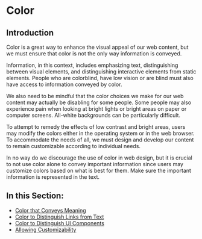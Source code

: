 # Color

## Introduction

Color is a great way to enhance the visual appeal of our web content, but we must ensure that color is not the only way information is conveyed.

Information, in this context, includes emphasizing text, distinguishing between visual elements, and distinguishing interactive elements from static elements. People who are colorblind, have low vision or are blind must also have access to information conveyed by color.

We also need to be mindful that the color choices we make for our web content may actually be disabling for some people. Some people may also experience pain when looking at bright lights or bright areas on paper or computer screens. All-white backgrounds can be particularly difficult.

To attempt to remedy the effects of low contrast and bright areas, users may modify the colors either in the operating system or in the web browser. To accommodate the needs of all, we must design and develop our content to remain customizable according to individual needs.

In no way do we discourage the use of color in web design, but it is crucial to not use color alone to convey important information since users may customize colors based on what is best for them. Make sure the important information is represented in the text.

## In this Section:

- [Color that Conveys Meaning](color-that-conveys-meaning.md)
- [Color to Distinguish Links from Text](color-to-distinguish-links-from-text.md)
- [Color to Distinguish UI Components](color-to-distinguish-ui-components.md)
- [Allowing Customizability](allowing-customizability.md)
